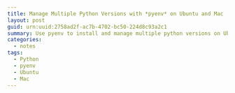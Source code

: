 ```yaml
---
title: Manage Multiple Python Versions with *pyenv* on Ubuntu and Mac
layout: post
guid: urn:uuid:2758ad2f-ac7b-4702-bc50-224d8c93a2c1
summary: Use pyenv to install and manage multiple python versions on Ubuntu and Mac
categories:
  - notes
tags:
  - Python
  - pyenv
  - Ubuntu
  - Mac
---
```



